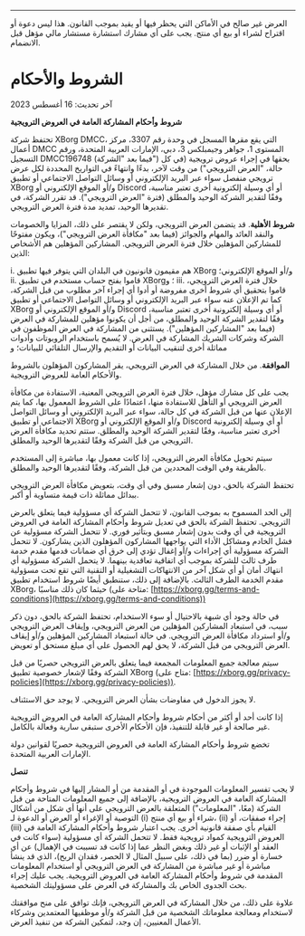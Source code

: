 ---
العرض غير صالح في الأماكن التي يحظر فيها أو يقيد بموجب القانون. هذا ليس دعوة أو اقتراح لشراء أو بيع أي منتج. يجب على أي مشارك استشارة مستشار مالي مؤهل قبل الانضمام.

# الشروط والأحكام

آخر تحديث: 16 أغسطس 2023

**شروط وأحكام المشاركة العامة في العروض الترويجية**

تحتفظ شركة XBorg DMCC، التي يقع مقرها المسجل في وحدة رقم 3307، مركز أعمال DMCC المستوى 1، جواهر وجيمبلكس 3، دبي، الإمارات العربية المتحدة، ورقم التسجيل DMCC196748 (فيما بعد "الشركة") بحقها في إجراء عروض ترويجية (في كل حالة، "العرض الترويجي") من وقت لآخر، بدءًا وانتهاءً في التواريخ المحددة لكل عرض ترويجي منفصل سواء عبر البريد الإلكتروني أو وسائل التواصل الاجتماعي أو تطبيق XBorg و/أو الموقع الإلكتروني أو Discord أو أي وسيلة إلكترونية أخرى تعتبر مناسبة، وفقًا لتقدير الشركة الوحيد والمطلق (فترة "العرض الترويجي"). قد تقرر الشركة، في تقديرها الوحيد، تمديد مدة فترة العرض الترويجي.

**شروط الأهلية**. قد يتضمن العرض الترويجي، ولكن لا يقتصر على ذلك، المزايا والخصومات والنقد العائد والمهام والجوائز (فيما بعد "مكافأة العرض الترويجي")، ويكون مفتوحًا للمشاركين المؤهلين خلال فترة العرض الترويجي. المشاركين المؤهلين هم الأشخاص الذين:

i. هم مقيمون قانونيون في البلدان التي يتوفر فيها تطبيق XBorg و/أو الموقع الإلكتروني؛
ii. قاموا بفتح حساب مستخدم في تطبيق XBorg؛ و
iii. خلال فترة العرض الترويجي، قاموا بتحقيق أي شروط أخرى مفروضة أو أدوا أي إجراء آخر مطلوب من قبل الشركة، كما تم الإعلان عنه سواء عبر البريد الإلكتروني أو وسائل التواصل الاجتماعي أو تطبيق XBorg و/أو الموقع الإلكتروني أو Discord أو أي وسيلة إلكترونية أخرى تعتبر مناسبة، وفقًا لتقدير الشركة الوحيد والمطلق، من أجل أن يكونوا مؤهلين للمشاركة في العرض (فيما بعد "المشاركين المؤهلين"). يستثنى من المشاركة في العرض الموظفون في الشركة وشركات الشريك المشاركة في العرض. لا يُسمح باستخدام الروبوتات وأدوات مماثلة أخرى لتنقيب البيانات أو التقديم والإرسال التلقائي للبيانات؛ و

**الموافقة**. من خلال المشاركة في العرض الترويجي، يقر المشاركون المؤهلون بالشروط والأحكام العامة للعروض الترويجية.

يجب على كل مشارك مؤهل، خلال فترة العرض الترويجي المعنية، الاستفادة من مكافأة العرض الترويجي أو التأهل للاستفادة منها، اعتمادًا على الشروط المعمول بها، كما يتم الإعلان عنها من قبل الشركة في كل حالة، سواء عبر البريد الإلكتروني أو وسائل التواصل الاجتماعي أو تطبيق XBorg و/أو الموقع الإلكتروني أو Discord أو أي وسيلة إلكترونية أخرى تعتبر مناسبة، وفقًا لتقدير الشركة الوحيد والمطلق. ستتم تحديد مكافأة العرض الترويجي من قبل الشركة وفقًا لتقديرها الوحيد والمطلق.

سيتم تحويل مكافأة العرض الترويجي، إذا كانت معمول بها، مباشرة إلى المستخدم بالطريقة وفي الوقت المحددين من قبل الشركة، وفقًا لتقديرها الوحيد والمطلق.

تحتفظ الشركة بالحق، دون إشعار مسبق وفي أي وقت، بتعويض مكافأة العرض الترويجي ببدائل مماثلة ذات قيمة متساوية أو أكبر.

إلى الحد المسموح به بموجب القانون، لا تتحمل الشركة أي مسؤولية فيما يتعلق بالعرض الترويجي. تحتفظ الشركة بالحق في تعديل شروط وأحكام المشاركة العامة في العروض الترويجية في أي وقت بدون إشعار مسبق وبتأثير فوري. لا تتحمل الشركة مسؤولية عن فشل الخادم ومشاكل الأداء التي يواجهها المشاركون المؤهلون الذين يشاركون. لا تتحمل الشركة مسؤولية أي إجراءات و/أو إغفال تؤدي إلى خرق أي ضمانات قدمها مقدم خدمة طرف ثالث للشركة بموجب أي اتفاقية تعاقدية بينهما. لا يتحمل الشركة مسؤولية أي انتهاك أمان أو أي شكل آخر من الانتهاكات التشغيلية أو التقنية التي تقع تحت مسؤولية مقدم الخدمة الطرف الثالث. بالإضافة إلى ذلك، ستنطبق أيضًا شروط استخدام تطبيق XBorg، حيثما كان ذلك مناسبًا (متاحة على: [https://xborg.gg/terms-and-conditions](https://xborg.gg/terms-and-conditions))

في حالة وجود أي شبهة بالاحتيال أو سوء الاستخدام، تحتفظ الشركة بالحق، دون ذكر سبب، في استبعاد المشاركين المؤهلين من العرض الترويجي، وإيقاف العرض الترويجي و/أو استرداد مكافأة العرض الترويجي. في حالة استبعاد المشاركين المؤهلين و/أو إيقاف العرض الترويجي من قبل الشركة، لا يحق لهم الحصول على أي مبلغ مستحق أو تعويض.

سيتم معالجة جميع المعلومات المجمعة فيما يتعلق بالعرض الترويجي حصريًا من قبل الشركة وفقًا لإشعار خصوصية تطبيق XBorg (متاح على: [https://xborg.gg/privacy-policies](https://xborg.gg/privacy-policies)).

لا يجوز الدخول في مفاوضات بشأن العرض الترويجي. لا يوجد حق الاستئناف.

إذا كانت أحد أو أكثر من أحكام شروط وأحكام المشاركة العامة في العروض الترويجية غير صالحة أو غير قابلة للتنفيذ، فإن الأحكام الأخرى ستبقى سارية وفعالة بالكامل.

تخضع شروط وأحكام المشاركة العامة في العروض الترويجية حصريًا لقوانين دولة الإمارات العربية المتحدة.

&#x20;

&#x20;

**تنصل**

لا يجب تفسير المعلومات الموجودة في أو المقدمة من أو المشار إليها في شروط وأحكام المشاركة العامة في العروض الترويجية، بالإضافة إلى جميع المعلومات المتاحة من قبل الشركة (معًا، "المعلومات") المتعلقة بالعرض الترويجي على أنها أي شكل من أشكال التوصية أو الإغراء أو العرض أو الدعوة لـ (i) شراء أو بيع أي منتج، (ii) إجراء صفقات، أو (iii) القيام بأي صفقة قانونية أخرى. يجب اعتبار شروط وأحكام المشاركة العامة في العروض الترويجية كمواد ترويجية فقط. لا تتحمل الشركة أي مسؤولية (سواء كانت في العقد أو الإثبات أو غير ذلك وبغض النظر عما إذا كانت قد تسببت في الإهمال) عن أي خسارة أو ضرر (بما في ذلك، على سبيل المثال لا الحصر، فقدان الربح)، الذي قد ينشأ مباشرة أو غير مباشرة من المشاركة في العرض الترويجي أو استخدام المعلومات المقدمة في شروط وأحكام المشاركة العامة في العروض الترويجية. يجب عليك إجراء بحث الجدوى الخاص بك والمشاركة في العرض على مسؤوليتك الشخصية.

&#x20;

علاوة على ذلك، من خلال المشاركة في العرض الترويجي، فإنك توافق على منح موافقتك لاستخدام ومعالجة معلوماتك الشخصية من قبل الشركة و/أو موظفيها المعتمدين وشركاء الأعمال المعنيين، إن وجد، لتمكين الشركة من تنفيذ العرض.